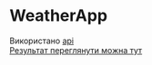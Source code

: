 # WeatherApp
Використано [api](https://openweathermap.org/api)  
[Результат переглянути можна тут](https://antondanko.github.io/WeatherApp/)
